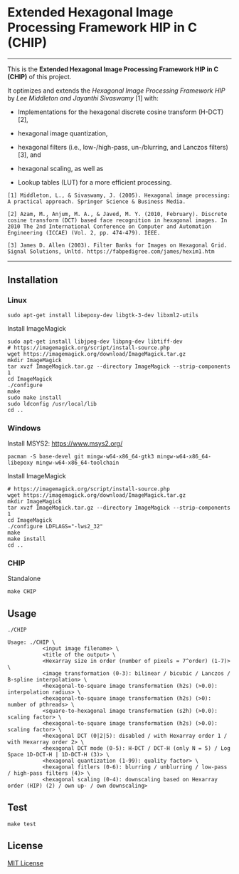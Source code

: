 Extended Hexagonal Image Processing Framework HIP in C (CHIP)
=============================================================


---

This is the **Extended Hexagonal Image Processing Framework HIP in C (CHIP)** of this project.

It optimizes and extends the *Hexagonal Image Processing Framework HIP* by *Lee Middleton and Jayanthi Sivaswamy* \[1\] with:

- Implementations for the hexagonal discrete cosine transform (H-DCT) \[2\],
- hexagonal image quantization,
- hexagonal filters (i.e., low-/high-pass, un-/blurring, and Lanczos filters) \[3\], and
- hexagonal scaling, as well as

- Lookup tables (LUT) for a more efficient processing.

```
[1] Middleton, L., & Sivaswamy, J. (2005). Hexagonal image processing: A practical approach. Springer Science & Business Media.

[2] Azam, M., Anjum, M. A., & Javed, M. Y. (2010, February). Discrete cosine transform (DCT) based face recognition in hexagonal images. In 2010 The 2nd International Conference on Computer and Automation Engineering (ICCAE) (Vol. 2, pp. 474-479). IEEE.

[3] James D. Allen (2003). Filter Banks for Images on Hexagonal Grid. Signal Solutions, Unltd. https://fabpedigree.com/james/hexim1.htm
```

---




Installation
------------

### Linux

```
sudo apt-get install libepoxy-dev libgtk-3-dev libxml2-utils
```

Install ImageMagick

```
sudo apt-get install libjpeg-dev libpng-dev libtiff-dev
# https://imagemagick.org/script/install-source.php
wget https://imagemagick.org/download/ImageMagick.tar.gz
mkdir ImageMagick
tar xvzf ImageMagick.tar.gz --directory ImageMagick --strip-components 1
cd ImageMagick
./configure
make
sudo make install
sudo ldconfig /usr/local/lib
cd ..
```


### Windows

Install MSYS2: https://www.msys2.org/

```
pacman -S base-devel git mingw-w64-x86_64-gtk3 mingw-w64-x86_64-libepoxy mingw-w64-x86_64-toolchain
```

Install ImageMagick

```
# https://imagemagick.org/script/install-source.php
wget https://imagemagick.org/download/ImageMagick.tar.gz
mkdir ImageMagick
tar xvzf ImageMagick.tar.gz --directory ImageMagick --strip-components 1
cd ImageMagick
./configure LDFLAGS="-lws2_32"
make
make install
cd ..
```


### CHIP

Standalone

```
make CHIP
```




Usage
-----

```
./CHIP
```

```
Usage: ./CHIP \
           <input image filename> \
           <title of the output> \
           <Hexarray size in order (number of pixels = 7^order) (1-7)> \
           <image transformation (0-3): bilinear / bicubic / Lanczos / B-spline interpolation> \
           <hexagonal-to-square image transformation (h2s) (>0.0): interpolation radius> \
           <hexagonal-to-square image transformation (h2s) (>0): number of pthreads> \
           <square-to-hexagonal image transformation (s2h) (>0.0): scaling factor> \
           <hexagonal-to-square image transformation (h2s) (>0.0): scaling factor> \
           <hexagonal DCT (0|2|5): disabled / with Hexarray order 1 / with Hexarray order 2> \
           <hexagonal DCT mode (0-5): H-DCT / DCT-H (only N = 5) / Log Space 1D-DCT-H | 1D-DCT-H (3)> \
           <hexagonal quantization (1-99): quality factor> \
           <hexagonal fitlers (0-6): blurring / unblurring / low-pass / high-pass filters (4)> \
           <hexagonal scaling (0-4): downscaling based on Hexarray order (HIP) (2) / own up- / own downscaling>
```


Test
----

```
make test
```


License
-------

[MIT License](LICENSE.txt)

